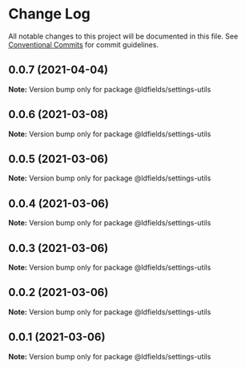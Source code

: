 # Change Log

All notable changes to this project will be documented in this file.
See [Conventional Commits](https://conventionalcommits.org) for commit guidelines.

## 0.0.7 (2021-04-04)

**Note:** Version bump only for package @ldfields/settings-utils





## 0.0.6 (2021-03-08)

**Note:** Version bump only for package @ldfields/settings-utils





## 0.0.5 (2021-03-06)

**Note:** Version bump only for package @ldfields/settings-utils





## 0.0.4 (2021-03-06)

**Note:** Version bump only for package @ldfields/settings-utils





## 0.0.3 (2021-03-06)

**Note:** Version bump only for package @ldfields/settings-utils





## 0.0.2 (2021-03-06)

**Note:** Version bump only for package @ldfields/settings-utils





## 0.0.1 (2021-03-06)

**Note:** Version bump only for package @ldfields/settings-utils
